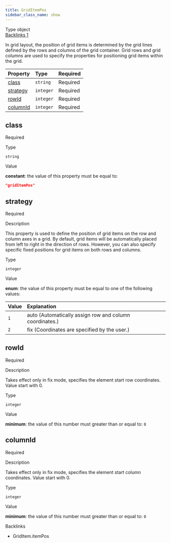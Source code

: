 ```yaml
---
title: GridItemPos
sidebar_class_name: show
---
```


<div className="section-badges">

<div className="badge type">
        <span className="label">Type</span>
        <span className="value">object</span>
      </div>

<a href="#backlinks" className="badge backlinks">
          <span className="label">Backlinks</span>
          <span className="value">1</span>
        </a>

</div>

In grid layout, the position of grid items is determined by the grid lines defined by the rows and columns of the grid container. Grid rows and grid columns are used to specify the properties for positioning grid items within the grid.

<div className="property-preview">

<div className="property-table">

| Property              | Type      | Required                                            |
| :-------------------- | :-------- | :-------------------------------------------------- |
| [class](#class)       | `string`  | <span className="property-required">Required</span> |
| [strategy](#strategy) | `integer` | <span className="property-required">Required</span> |
| [rowId](#rowid)       | `integer` | <span className="property-required">Required</span> |
| [columnId](#columnid) | `integer` | <span className="property-required">Required</span> |

</div>

</div>

<div className="property">

<div className="property-heading">

## class

<span className="property-required">Required</span>

</div>

<div className="property-item">

Type

`string`

</div>

<div className="property-item">

Value

<div className="value-description">

**constant**: the value of this property must be equal to:

```json
"gridItemPos"
```

</div>

</div>

</div>

<div className="property">

<div className="property-heading">

## strategy

<span className="property-required">Required</span>

</div>

<div className="property-item">

Description

This property is used to define the position of grid items on the row and column axes in a grid.  By default, grid items will be automatically placed from left to right in the direction of rows.  However, you can also specify specific fixed positions for grid items on both rows and columns.

</div>

<div className="property-item">

Type

`integer`

</div>

<div className="property-item">

Value

<div className="value-description">

**enum**: the value of this property must be equal to one of the following values:

| Value | Explanation                                                                                     |
| :---- | :---------------------------------------------------------------------------------------------- |
| `1`   | <div className="enum-description">auto (Automatically assign row and column coordinates.)</div> |
| `2`   | <div className="enum-description">fix (Coordinates are specified by the user.)</div>            |

</div>

</div>

</div>

<div className="property">

<div className="property-heading">

## rowId

<span className="property-required">Required</span>

</div>

<div className="property-item">

Description

Takes effect only in fix mode, specifies the element start row coordinates. Value start with 0.

</div>

<div className="property-item">

Type

`integer`

</div>

<div className="property-item">

Value

<div className="value-description">

**minimum**: the value of this number must greater than or equal to: `0`

</div>

</div>

</div>

<div className="property">

<div className="property-heading">

## columnId

<span className="property-required">Required</span>

</div>

<div className="property-item">

Description

Takes effect only in fix mode, specifies the element start column coordinates. Value start with 0.

</div>

<div className="property-item">

Type

`integer`

</div>

<div className="property-item">

Value

<div className="value-description">

**minimum**: the value of this number must greater than or equal to: `0`

</div>

</div>

</div>

<div id="backlinks" className="section-backlinks">

<div className="backlinks-title">Backlinks</div>

<ul className="backlinks-list">

<li className="backlink">
      <Link to='/specs/layout/grid-item#itempos'>GridItem.itemPos</Link>
      </li>

</ul>

</div>

